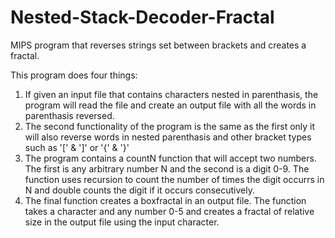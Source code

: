 # Nested-Stack-Decoder-Fractal
MIPS program that reverses strings set between brackets and creates a fractal.

This program does four things:
1. If given an input file that contains characters nested in parenthasis, the program will read the file and
create an output file with all the words in parenthasis reversed.
2. The second functionality of the program is the same as the first only it will also reverse words in nested
parenthasis and other bracket types such as '[' & ']' or '{' & '}'
3. The program contains a countN function that will accept two numbers. The first is any arbitrary number N and
the second is a digit 0-9. The function uses recursion to count the number of times the digit occurrs in N and
double counts the digit if it occurs consecutively.
4. The final function creates a boxfractal in an output file. The function takes a character and any number 0-5
and creates a fractal of relative size in the output file using the input character.
